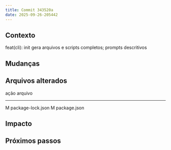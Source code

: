 ```yaml
---
title: Commit 343520a
date: 2025-09-26-205442
---
```


## Contexto
feat(cli): init gera arquivos e scripts completos; prompts descritivos

## Mudanças


## Arquivos alterados

ação  arquivo
----- ---------------------------------
M	package-lock.json
M	package.json

## Impacto

## Próximos passos
